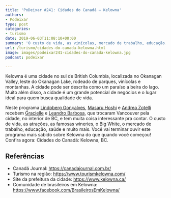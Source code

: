 ```yaml
---
title: 'PoDeixar #241: Cidades do Canadá – Kelowna'
authors:
- Podeixar
type: post
categories:
- turismo
date: 2019-06-03T11:08:10+00:00
summary: 'O custo de vida, as vinícolas, mercado de trabalho, educação, saúde e muito mais. Confira agora: Cidades do Canadá: Kelowna, BC'
url: /turismo/cidades-do-canada-kelowna.html
image: images/podeixar241-cidades-do-canada-kelowna.jpg
podcast: podeixar

---
```

Kelowna é uma cidade no sul de British Columbia, localizada no Okanagan Valley, leste do Okanagan Lake, rodeado de parques, vinícolas e montanhas. A cidade pode ser descrita como um paraíso a beira do lago. Muito além disso, a cidade é um grande potencial de negócios e o lugar ideal para quem busca qualidade de vida.

Neste programa [Lindoberg Gonçalves][1], [Masaru Hoshi][2] e [Andrea Zotelli][3] recebem <a rel="noreferrer noopener" aria-label="Gracielle (opens in a new tab)" href="https://www.linkedin.com/in/gracielle-barbosa-563b5428" target="_blank">Gracielle</a> e <a href="https://www.linkedin.com/in/leoj2b" target="_blank" rel="noreferrer noopener" aria-label="Leandro Barbosa (opens in a new tab)">Leandro Barbosa</a>, que trocaram Vancouver pela cidade, no interior de BC, e tem muita coisa interessante pra contar. O custo de vida, as atrações, as famosas wineries, o Big White, o mercado de trabalho, educação, saúde e muito mais. Você vai terminar ouvir este programa mais sabido sobre Kelowna do que quando você começou! Confira agora: Cidades do Canadá: Kelowna, BC.<figure></figure> <figure class="wp-block-embed-youtube wp-block-embed is-type-video is-provider-youtube wp-embed-aspect-16-9 wp-has-aspect-ratio">

<div class="wp-block-embed__wrapper">
  <span class="embed-youtube" style="text-align:center; display: block;"></span>
</div></figure>

## Referências

  * Canadá Journal: <a rel="noreferrer noopener" aria-label="https://canadajournal.com.br/ (opens in a new tab)" href="https://canadajournal.com.br/" target="_blank">https://canadajournal.com.br/</a>
  * Turismo na região: <a rel="noreferrer noopener" aria-label="https://www.tourismkelowna.com/ (opens in a new tab)" href="https://www.tourismkelowna.com/" target="_blank">https://www.tourismkelowna.com/</a>
  * Site da prefeitura da cidade: <a rel="noreferrer noopener" aria-label="https://www.kelowna.ca/ (opens in a new tab)" href="https://www.kelowna.ca/" target="_blank">https://www.kelowna.ca/</a>
  * Comunidade de brasileiros em Kelowna: <a href="https://www.facebook.com/BrasileirosEmKelowna/" target="_blank" rel="noreferrer noopener" aria-label="https://www.facebook.com/BrasileirosEmKelowna/ (opens in a new tab)">https://www.facebook.com/BrasileirosEmKelowna/</a>



 [1]: /berg
 [2]: https://www.canadaagora.com/japa
 [3]: /andreazotelli
 [4]: https://vempra.ca/seguroviagem
